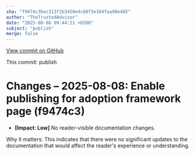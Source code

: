 ```yaml
---
sha: "f9474c3bec313f2b3450e4c88f3e104faa90e465"
author: "TheTrustedAdvisor"
date: "2025-08-08 09:44:21 +0200"
subject: "publish"
merge: false
---
```


[View commit on GitHub](https://github.com/TheTrustedAdvisor/FabricAdoptionFramework/commit/f9474c3bec313f2b3450e4c88f3e104faa90e465)

This commit: publish

# Changes – 2025-08-08: Enable publishing for adoption framework page (f9474c3)

- **[Impact: Low]** No reader-visible documentation changes.  

Why it matters: This indicates that there were no significant updates to the documentation that would affect the reader's experience or understanding.
